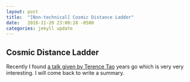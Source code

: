 ```yaml
---
layout: post
title:  "[Non-technical] Cosmic Distance Ladder"
date:   2018-11-20 23:00:28 -0500
categories: jekyll update
---
```


## Cosmic Distance Ladder

Recently I found [a talk given by Terence Tao](https://www.youtube.com/watch?v=7ne0GArfeMs&t=426s) years go which is very very interesting. I will come back to write a summary.

